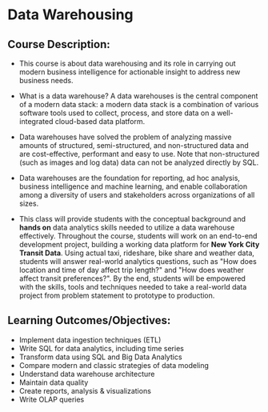 # Data Warehousing

## Course Description:

* This course is about data warehousing and 
its role in carrying out modern business 
intelligence for actionable insight to address 
new business needs.

* What is a data warehouse? A data warehouses 
is the central component of a modern data stack: 
a modern data stack is a combination of various 
software tools used to collect, process, and 
store data on a well-integrated cloud-based data 
platform.  

* Data warehouses have solved the problem of 
analyzing massive amounts of structured, 
semi-structured, and non-structured data and are 
cost-effective, performant and easy to use. Note 
that non-structured (such as images and log data) 
data can not be analyzed directly by SQL.

* Data warehouses are the foundation for reporting, 
ad hoc analysis, business intelligence and machine 
learning, and enable collaboration among a diversity 
of users and stakeholders across organizations 
of all sizes.

* This class will provide students with the 
conceptual background and **hands on** data analytics 
skills needed to utilize a data warehouse effectively. 
Throughout the course, students will work on an 
end-to-end development project, building a working 
data platform for **New York City Transit Data**. 
Using actual taxi, rideshare, bike share and 
weather data, students will answer real-world 
analytics questions, such as "How does location 
and time of day affect trip length?" and "How 
does weather affect transit preferences?". 
By the end, students will be empowered with the 
skills, tools and techniques needed to take a 
real-world data project from problem statement 
to prototype to production.

## Learning Outcomes/Objectives: 

* Implement data ingestion techniques (ETL) 
* Write SQL for data analytics, including time series 
* Transform data using SQL and Big Data Analytics
* Compare modern and classic strategies of data modeling 
* Understand data warehouse architecture 
* Maintain data quality 
* Create reports, analysis & visualizations
* Write OLAP queries

